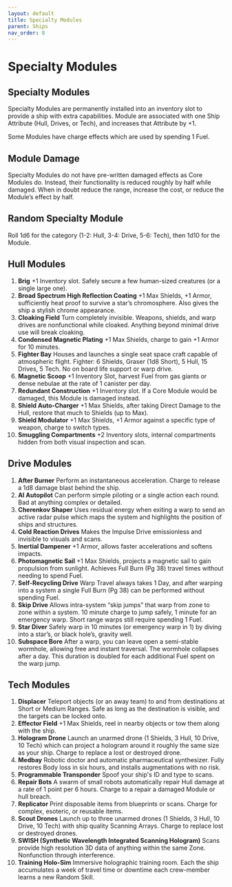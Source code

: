```yaml
---
layout: default
title: Specialty Modules
parent: Ships
nav_order: 8
---
```


# Specialty Modules

## Specialty Modules

Specialty Modules are permanently installed into an inventory slot to provide a ship with extra capabilities. Module are associated with one Ship Attribute (Hull, Drives, or Tech), and increases that Attribute by +1.

Some Modules have charge effects which are used by spending 1 Fuel.

## Module Damage

Specialty Modules do not have pre-written damaged effects as Core Modules do. Instead, their functionality is reduced roughly by half while damaged. When in doubt reduce the range, increase the cost, or reduce the Module’s effect by half.

## Random Specialty Module

Roll 1d6 for the category (1-2: Hull, 3-4: Drive, 5-6: Tech), then 1d10 for the Module.

## Hull Modules

1.	**Brig** +1 Inventory slot. Safely secure a few human-sized creatures (or a single large one).
2.	**Broad Spectrum High Reflection Coating** +1 Max Shields, +1 Armor, sufficiently heat proof to survive a star’s chromosphere. Also gives the ship a stylish chrome appearance. 
3.	**Cloaking Field** Turn completely invisible. Weapons, shields, and warp drives are nonfunctional while cloaked. Anything beyond minimal drive use will break cloaking.
4.	**Condensed Magnetic Plating** +1 Max Shields, charge to gain +1 Armor for 10 minutes.
5.	**Fighter Bay** Houses and launches a single seat space craft capable of atmospheric flight. Fighter: 6 Shields, Graser (1d8 Short), 5 Hull, 15 Drives, 5 Tech. No on board life support or warp drive. 
6.	**Magnetic Scoop** +1 Inventory Slot, harvest Fuel from gas giants or dense nebulae at the rate of 1 canister per day.
7.	**Redundant Construction** +1 Inventory slot. If a Core Module would be damaged, this Module is damaged instead. 
8.	**Shield Auto-Charger** +1 Max Shields, after taking Direct Damage to the Hull, restore that much to Shields (up to Max).
9.	**Shield Modulator** +1 Max Shields, +1 Armor against a specific type of weapon, charge to switch types.
10.	**Smuggling Compartments** +2 Inventory slots, internal compartments hidden from both visual inspection and scan.

## Drive Modules

1.	**After Burner** Perform an instantaneous acceleration. Charge to release a 1d8 damage blast behind the ship.
2.	**AI Autopilot** Can perform simple piloting or a single action each round. Bad at anything complex or detailed.
3.	**Cherenkov Shaper** Uses residual energy when exiting a warp to send an active radar pulse which maps the system and highlights the position of ships and structures.
4.	**Cold Reaction Drives** Makes the Impulse Drive emissionless and invisible to visuals and scans.
5.	**Inertial Dampener** +1 Armor, allows faster accelerations and softens impacts. 
6.	**Photomagnetic Sail** +1 Max Shields, projects a magnetic sail to gain propulsion from sunlight. Achieves Full Burn (Pg 38) travel times without needing to spend Fuel.
7.	**Self-Recycling Drive** Warp Travel always takes 1 Day, and after warping into a system a single Full Burn (Pg 38) can be performed without spending Fuel.
8.	**Skip Drive** Allows intra-system “skip jumps” that warp from zone to zone within a system. 10 minute charge to jump safely, 1 minute for an emergency warp. Short range warps still require spending 1 Fuel.
9.	**Star Diver** Safely warp in 10 minutes (or emergency warp in 1) by diving into a star’s, or black hole’s, gravity well.
10.	**Subspace Bore** After a warp, you can leave open a semi-stable wormhole, allowing free and instant traversal. The wormhole collapses after a day. This duration is doubled for each additional Fuel spent on the warp jump. 

## Tech Modules
1.	**Displacer** Teleport objects (or an away team) to and from destinations at Short or Medium Ranges. Safe as long as the destination is visible, and the targets can be locked onto. 
2.	**Effector Field** +1 Max Shields, reel in nearby objects or tow them along with the ship.
3.	**Hologram Drone** Launch an unarmed drone (1 Shields, 3 Hull, 10 Drive, 10 Tech) which can project a hologram around it roughly the same size as your ship. Charge to replace a lost or destroyed drone.
4.	**Medbay** Robotic doctor and automatic pharmaceutical synthesizer. Fully restores Body loss in six hours, and installs augmentations with no risk.
5.	**Programmable Transponder** Spoof your ship's ID and type to scans.
6.	**Repair Bots** A swarm of small robots automatically repair Hull damage at a rate of 1 point per 6 hours. Charge to a repair a damaged Module or hull breach.
7.	**Replicator** Print disposable items from blueprints or scans. Charge for complex, esoteric, or reusable items.
8.	**Scout Drones** Launch up to three unarmed drones (1 Shields, 3 Hull, 10 Drive, 10 Tech) with ship quality Scanning Arrays. Charge to replace lost or destroyed drones.
9.	**SWISH (Synthetic Wavelength Integrated Scanning Hologram)** Scans provide high resolution 3D data of anything within the same Zone. Nonfunction through interference.
10.	**Training Holo-Sim** Immersive holographic training room. Each the ship accumulates a week of travel time or downtime each crew-member learns a new Random Skill.